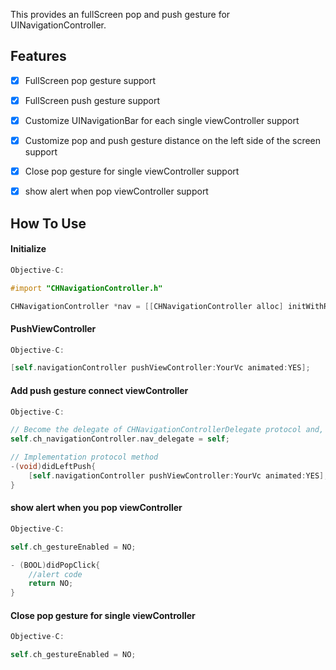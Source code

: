 This provides an fullScreen pop and push gesture for UINavigationController. 

## Features

- [x] FullScreen pop gesture support
- [x] FullScreen push gesture support
- [x] Customize UINavigationBar for each single viewController support
- [x] Customize pop and push gesture distance on the left side of the screen support
- [x] Close pop gesture for single viewController support
- [x] show alert when pop viewController support


## How To Use

#### Initialize

```objective-c
Objective-C:

#import "CHNavigationController.h"

CHNavigationController *nav = [[CHNavigationController alloc] initWithRootViewController:YourVc];
```

#### PushViewController

```objective-c
Objective-C:

[self.navigationController pushViewController:YourVc animated:YES];
```


#### Add push gesture connect viewController

```objective-c
Objective-C:

// Become the delegate of CHNavigationControllerDelegate protocol and, implemented protocol method, then you own left-slip to push function.
self.ch_navigationController.nav_delegate = self;

// Implementation protocol method
-(void)didLeftPush{
    [self.navigationController pushViewController:YourVc animated:YES];
}
```

#### show alert when you pop viewController

```objective-c
Objective-C:

self.ch_gestureEnabled = NO;

- (BOOL)didPopClick{
    //alert code
    return NO;
}
```


#### Close pop gesture for single viewController

```objective-c
Objective-C:

self.ch_gestureEnabled = NO;
```

